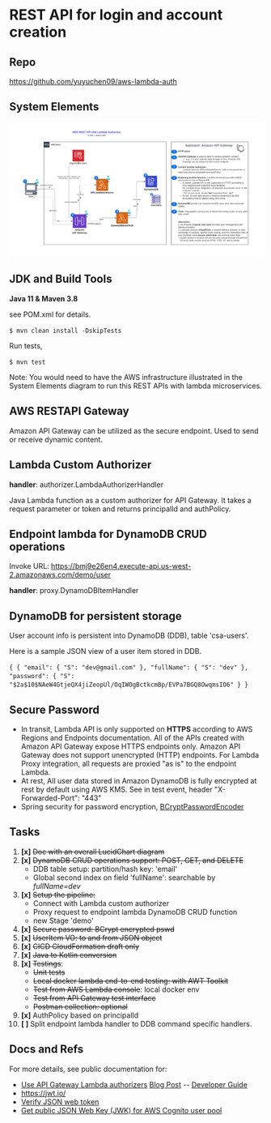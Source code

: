 # REST API for login and account creation

## Repo
https://github.com/yuyuchen09/aws-lambda-auth

## System Elements

![AWS REST API with Lambda Authorizer.png](AWS%20REST%20API%20with%20Lambda%20Authorizer.png)

## JDK and Build Tools
**Java 11 & Maven 3.8**

see POM.xml for details.

`$ mvn clean install -DskipTests
`

Run tests,

`$ mvn test
`

Note: You would need to have the AWS infrastructure illustrated in the System Elements diagram to run this REST APIs with lambda microservices. 

## AWS RESTAPI Gateway 
Amazon API Gateway can be utilized as the secure endpoint. Used to send or receive dynamic content.

## Lambda Custom Authorizer
**handler**: authorizer.LambdaAuthorizerHandler

Java Lambda function as a custom authorizer for API Gateway. It takes a request parameter or token and returns principalId and authPolicy.

## Endpoint lambda for DynamoDB CRUD operations
Invoke URL: https://bmj9e26en4.execute-api.us-west-2.amazonaws.com/demo/user

**handler**: proxy.DynamoDBItemHandler


## DynamoDB for persistent storage
User account info is persistent into DynamoDB (DDB), table 'csa-users'.

Here is a sample JSON view of a user item stored in DDB.

`
{
{
"email": {
"S": "dev@gmail.com"
},
"fullName": {
"S": "dev"
},
"password": {
"S": "$2a$10$NAeW4GtjeQX4jiZeopUl/OqIWOgBctkcmBp/EVPa7BGQ8OwqmsIO6"
}
}
`
## Secure Password
- In transit, Lambda API is only supported on **HTTPS** according to AWS Regions and Endpoints documentation. All of the APIs created with Amazon API Gateway expose HTTPS endpoints only. Amazon API Gateway does not support unencrypted (HTTP) endpoints.
  For Lambda Proxy integration, all requests are proxied "as is" to the endpoint Lambda. 
- At rest, All user data stored in Amazon DynamoDB is fully encrypted at rest by default using AWS KMS.
See in test event, header "X-Forwarded-Port": "443"
- Spring security for password encryption, <a href= https://docs.spring.io/spring-security/site/docs/5.0.0.RELEASE/api/>BCryptPasswordEncoder</a>

## Tasks
1. **[x]** ~~Doc with an overall LucidChart diagram~~
2. **[x]** ~~DynamoDB CRUD operations support: POST, GET, and DELETE~~
   * DDB table setup: partition/hash key: 'email'
   * Global second index on field 'fullName': searchable by _fullName=dev_
3. **[x]** ~~Setup the pipeline:~~
   * Connect with Lambda custom authorizer
   * Proxy request to endpoint lambda DynamoDB CRUD function
   * new Stage 'demo'
4. **[x]** ~~Secure password: BCrypt encrypted pswd~~
5. **[x]** ~~UserItem VO: to and from JSON object~~
6. **[x]** ~~CICD CloudFormation draft only~~
7. **[x]** ~~Java to Kotlin conversion~~
8. **[x]** ~~Testings~~:
   * ~~Unit tests~~
   * ~~Local docker lambda end-to-end testing: with AWT Toolkit~~
   * ~~Test from AWS Lambda console~~: local docker env
   * ~~Test from API Gateway test interface~~
   * ~~Postman collection: optional~~
9. **[x]** AuthPolicy based on principalId
10. **[ ]** Split endpoint lambda handler to DDB command specific handlers.

## Docs and Refs ##
For more details, see public documentation for:
- [Use API Gateway Lambda authorizers](https://docs.aws.amazon.com/apigateway/latest/developerguide/apigateway-use-lambda-authorizer.html)
  [Blog Post](https://aws.amazon.com/blogs/compute/introducing-custom-authorizers-in-amazon-api-gateway/) -- [Developer Guide](http://docs.aws.amazon.com/apigateway/latest/developerguide/use-custom-authorizer.html)
- https://jwt.io/
- [Verify JSON web token](https://docs.aws.amazon.com/cognito/latest/developerguide/amazon-cognito-user-pools-using-tokens-verifying-a-jwt.html)
- [Get public JSON Web Key (JWK) for AWS Cognito user pool](  https://cognito-idp.us-west-2.amazonaws.com/us-west-2_AjUDJ7k89/.well-known/jwks.json)
